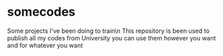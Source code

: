 # somecodes
Some projects I've been doing to train\n
This repository is been used to publish all my codes from University you can use them however you want and for whatever you want
